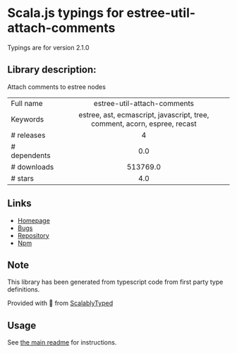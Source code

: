 
# Scala.js typings for estree-util-attach-comments

Typings are for version 2.1.0

## Library description:
Attach comments to estree nodes

|                    |                 |
| ------------------ | :-------------: |
| Full name          | estree-util-attach-comments |
| Keywords           | estree, ast, ecmascript, javascript, tree, comment, acorn, espree, recast |
| # releases         | 4 |
| # dependents       | 0.0 |
| # downloads        | 513769.0 |
| # stars            | 4.0 |

## Links
- [Homepage](https://github.com/syntax-tree/estree-util-attach-comments#readme)
- [Bugs](https://github.com/syntax-tree/estree-util-attach-comments/issues)
- [Repository](https://github.com/syntax-tree/estree-util-attach-comments)
- [Npm](https://www.npmjs.com/package/estree-util-attach-comments)
    


## Note
This library has been generated from typescript code from first party type definitions.

Provided with :purple_heart: from [ScalablyTyped](https://github.com/oyvindberg/ScalablyTyped)

## Usage
See [the main readme](../../readme.md) for instructions.


